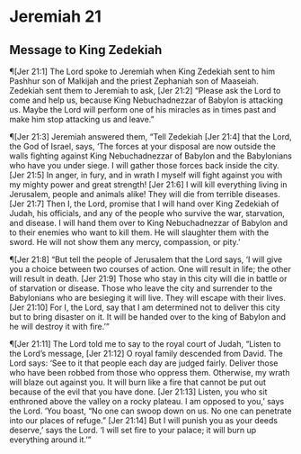 # Jeremiah 21

## Message to King Zedekiah
¶[Jer 21:1] The Lord spoke to Jeremiah when King Zedekiah sent to him Pashhur son of Malkijah and the priest Zephaniah son of Maaseiah. Zedekiah sent them to Jeremiah to ask,
[Jer 21:2] “Please ask the Lord to come and help us, because King Nebuchadnezzar of Babylon is attacking us. Maybe the Lord will perform one of his miracles as in times past and make him stop attacking us and leave.”

¶[Jer 21:3] Jeremiah answered them, “Tell Zedekiah
[Jer 21:4] that the Lord, the God of Israel, says, ‘The forces at your disposal are now outside the walls fighting against King Nebuchadnezzar of Babylon and the Babylonians who have you under siege. I will gather those forces back inside the city.
[Jer 21:5] In anger, in fury, and in wrath I myself will fight against you with my mighty power and great strength!
[Jer 21:6] I will kill everything living in Jerusalem, people and animals alike! They will die from terrible diseases.
[Jer 21:7] Then I, the Lord, promise that I will hand over King Zedekiah of Judah, his officials, and any of the people who survive the war, starvation, and disease. I will hand them over to King Nebuchadnezzar of Babylon and to their enemies who want to kill them. He will slaughter them with the sword. He will not show them any mercy, compassion, or pity.’

¶[Jer 21:8] “But tell the people of Jerusalem that the Lord says, ‘I will give you a choice between two courses of action. One will result in life; the other will result in death.
[Jer 21:9] Those who stay in this city will die in battle or of starvation or disease. Those who leave the city and surrender to the Babylonians who are besieging it will live. They will escape with their lives.
[Jer 21:10] For I, the Lord, say that I am determined not to deliver this city but to bring disaster on it. It will be handed over to the king of Babylon and he will destroy it with fire.’”

¶[Jer 21:11] The Lord told me to say to the royal court of Judah, “Listen to the Lord’s message,
[Jer 21:12] O royal family descended from David. The Lord says: ‘See to it that people each day are judged fairly. Deliver those who have been robbed from those who oppress them. Otherwise, my wrath will blaze out against you. It will burn like a fire that cannot be put out because of the evil that you have done.
[Jer 21:13] Listen, you who sit enthroned above the valley on a rocky plateau. I am opposed to you,’ says the Lord. ‘You boast, “No one can swoop down on us. No one can penetrate into our places of refuge.”
[Jer 21:14] But I will punish you as your deeds deserve,’ says the Lord. ‘I will set fire to your palace; it will burn up everything around it.’”
